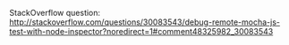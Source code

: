 StackOverflow question: http://stackoverflow.com/questions/30083543/debug-remote-mocha-js-test-with-node-inspector?noredirect=1#comment48325982_30083543
